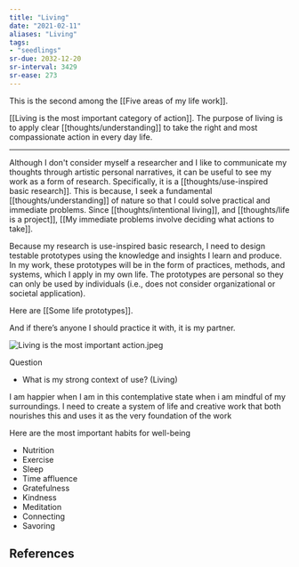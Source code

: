 ```yaml
---
title: "Living"
date: "2021-02-11"
aliases: "Living"
tags:
- "seedlings"
sr-due: 2032-12-20
sr-interval: 3429
sr-ease: 273
---
```


This is the second among the [[Five areas of my life work]].

[[Living is the most important category of action]]. The purpose of living is to apply clear [[thoughts/understanding]] to take the right and most compassionate action in every day life.

***

Although I don't consider myself a researcher and I like to communicate my thoughts through artistic personal narratives, it can be useful to see my work as a form of research. Specifically, it is a [[thoughts/use-inspired basic research]]. This is because, I seek a fundamental [[thoughts/understanding]] of nature so that I could solve practical and immediate problems. Since [[thoughts/intentional living]], and [[thoughts/life is a project]], [[My immediate problems involve deciding what actions to take]].

Because my research is use-inspired basic research, I need to design testable prototypes using the knowledge and insights I learn and produce. In my work, these prototypes will be in the form of practices, methods, and systems, which I apply in my own life. The prototypes are personal so they can only be used by individuals (i.e., does not consider organizational or societal application).

Here are [[Some life prototypes]].

And if there’s anyone I should practice it with, it is my partner.

![Living is the most important action.jpeg](https://res.craft.do/user/full/63534923-d6b9-bddc-93d1-c854ccf112a8/doc/DE306119-2788-4C16-9BCA-3CFCFA041898/339C51DF-5810-4E9E-BF45-F56A321D3401_2)

Question

- What is my strong context of use? (Living)

I am happier when I am in this contemplative state when i am mindful of my surroundings. I need to create a system of life and creative work that both nourishes this and uses it as the very foundation of the work

Here are the most important habits for well-being
- Nutrition
- Exercise
- Sleep
- Time affluence
- Gratefulness
- Kindness
- Meditation
- Connecting
- Savoring

## References

